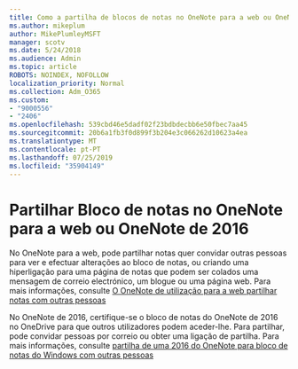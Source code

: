 ```yaml
---
title: Como a partilha de blocos de notas no OneNote para a web ou OneNote de 2016
ms.author: mikeplum
author: MikePlumleyMSFT
manager: scotv
ms.date: 5/24/2018
ms.audience: Admin
ms.topic: article
ROBOTS: NOINDEX, NOFOLLOW
localization_priority: Normal
ms.collection: Adm_O365
ms.custom:
- "9000556"
- "2406"
ms.openlocfilehash: 539cbd46e5dadf02f23bdbdecbb6e50fbec7aa45
ms.sourcegitcommit: 20b6a1fb3f0d899f3b204e3c066262d10623a4ea
ms.translationtype: MT
ms.contentlocale: pt-PT
ms.lasthandoff: 07/25/2019
ms.locfileid: "35904149"
---
```

# <a name="share-notebooks-in-onenote-for-the-web-or-onenote-2016"></a>Partilhar Bloco de notas no OneNote para a web ou OneNote de 2016

No OneNote para a web, pode partilhar notas quer convidar outras pessoas para ver e efectuar alterações ao bloco de notas, ou criando uma hiperligação para uma página de notas que podem ser colados uma mensagem de correio electrónico, um blogue ou uma página web. Para mais informações, consulte [O OneNote de utilização para a web partilhar notas com outras pessoas](https://support.office.com/article/D3481FBE-E06C-4883-B7E9-B2EE9F38AED3)

No OneNote de 2016, certifique-se o bloco de notas do OneNote de 2016 no OneDrive para que outros utilizadores podem aceder-lhe. Para partilhar, pode convidar pessoas por correio ou obter uma ligação de partilha. Para mais informações, consulte [partilha de uma 2016 do OneNote para bloco de notas do Windows com outras pessoas](https://support.office.com/article/d14b6033-7a95-4536-9216-bb0a5e0f8285)